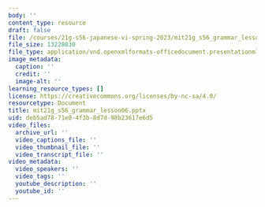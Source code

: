 ```yaml
---
body: ''
content_type: resource
draft: false
file: /courses/21g-s56-japanese-vi-spring-2023/mit21g_s56_grammar_lesson062.pptx
file_size: 13228030
file_type: application/vnd.openxmlformats-officedocument.presentationml.presentation
image_metadata:
  caption: ''
  credit: ''
  image-alt: ''
learning_resource_types: []
license: https://creativecommons.org/licenses/by-nc-sa/4.0/
resourcetype: Document
title: mit21g_s56_grammar_lesson06.pptx
uid: deb5ad78-71e0-4f3b-8d7d-98b23617e6d5
video_files:
  archive_url: ''
  video_captions_file: ''
  video_thumbnail_file: ''
  video_transcript_file: ''
video_metadata:
  video_speakers: ''
  video_tags: ''
  youtube_description: ''
  youtube_id: ''
---
```

